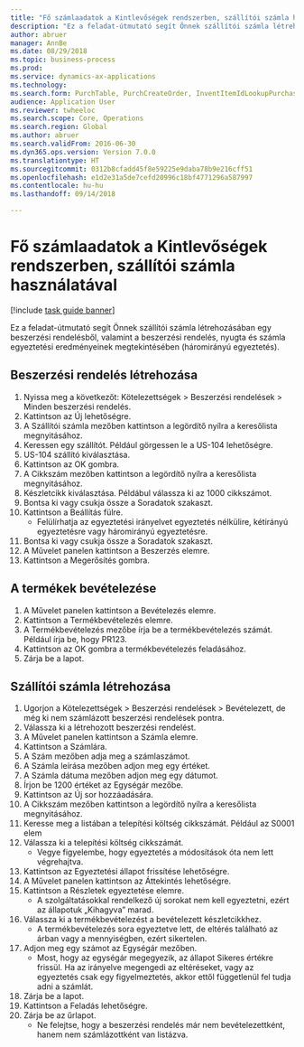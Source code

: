 ```yaml
--- 
title: "Fő számlaadatok a Kintlevőségek rendszerben, szállítói számla használatával"
description: "Ez a feladat-útmutató segít Önnek szállítói számla létrehozásában egy beszerzési rendelésből, valamint a beszerzési rendelés, nyugta és számla egyeztetési eredményeinek megtekintésében (háromirányú egyeztetés)."
author: abruer
manager: AnnBe
ms.date: 08/29/2018
ms.topic: business-process
ms.prod: 
ms.service: dynamics-ax-applications
ms.technology: 
ms.search.form: PurchTable, PurchCreateOrder, InventItemIdLookupPurchase, PurchEditLines, VendEditInvoice, InventItemIdLookupSimple, VendInvoiceMatchingDetails
audience: Application User
ms.reviewer: twheeloc
ms.search.scope: Core, Operations
ms.search.region: Global
ms.author: abruer
ms.search.validFrom: 2016-06-30
ms.dyn365.ops.version: Version 7.0.0
ms.translationtype: HT
ms.sourcegitcommit: 0312b8cfadd45f8e59225e9daba78b9e216cff51
ms.openlocfilehash: e1d2e31a5de7cefd20996c18bf4771296a587997
ms.contentlocale: hu-hu
ms.lasthandoff: 09/14/2018

---
```

# <a name="key-invoice-data-in-ap-system-using-vendor-invoice"></a>Fő számlaadatok a Kintlevőségek rendszerben, szállítói számla használatával

[!include [task guide banner](../../includes/task-guide-banner.md)]

Ez a feladat-útmutató segít Önnek szállítói számla létrehozásában egy beszerzési rendelésből, valamint a beszerzési rendelés, nyugta és számla egyeztetési eredményeinek megtekintésében (háromirányú egyeztetés).


## <a name="create-a-purchase-order"></a>Beszerzési rendelés létrehozása
1. Nyissa meg a következőt: Kötelezettségek > Beszerzési rendelések > Minden beszerzési rendelés.
2. Kattintson az Új lehetőségre.
3. A Szállítói számla mezőben kattintson a legördítő nyílra a keresőlista megnyitásához.
4. Keressen egy szállítót. Például görgessen le a US-104 lehetőségre.
5. US-104 szállító kiválasztása.
6. Kattintson az OK gombra.
7. A Cikkszám mezőben kattintson a legördítő nyílra a keresőlista megnyitásához.
8. Készletcikk kiválasztása. Példábul válassza ki az 1000 cikkszámot.
9. Bontsa ki vagy csukja össze a Soradatok szakaszt.
10. Kattintson a Beállítás fülre.
    * Felülírhatja az egyeztetési irányelvet egyeztetés nélkülire, kétirányú egyeztetésre vagy háromirányú egyeztetésre.  
11. Bontsa ki vagy csukja össze a Soradatok szakaszt.
12. A Művelet panelen kattintson a Beszerzés elemre.
13. Kattintson a Megerősítés gombra.

## <a name="receive-the-products"></a>A termékek bevételezése
1. A Művelet panelen kattintson a Bevételezés elemre.
2. Kattintson a Termékbevételezés elemre.
3. A Termékbevételezés mezőbe írja be a termékbevételezés számát. Például írja be, hogy PR123.
4. Kattintson az OK gombra a termékbevételezés feladásához.
5. Zárja be a lapot.

## <a name="create-a-vendor-invoice"></a>Szállítói számla létrehozása
1. Ugorjon a Kötelezettségek > Beszerzési rendelések > Bevételezett, de még ki nem számlázott beszerzési rendelések pontra.
2. Válassza ki a létrehozott beszerzési rendelést.
3. A Művelet panelen kattintson a Számla elemre.
4. Kattintson a Számlára.
5. A Szám mezőben adja meg a számlaszámot.
6. A Számla leírása mezőben adjon meg egy értéket.
7. A Számla dátuma mezőben adjon meg egy dátumot.
8. Írjon be 1200 értéket az Egységár mezőbe.
9. Kattintson az Új sor hozzáadására.
10. A Cikkszám mezőben kattintson a legördítő nyílra a keresőlista megnyitásához.
11. Keresse meg a listában a telepítési költség cikkszámát. Például az S0001 elem
12. Válassza ki a telepítési költség cikkszámát.
    * Vegye figyelembe, hogy egyeztetés a módosítások óta nem lett végrehajtva.  
13. Kattintson az Egyeztetési állapot frissítése lehetőségre.
14. A Művelet panelen kattintson az Áttekintés lehetőségre.
15. Kattintson a Részletek egyeztetése elemre.
    * A szolgáltatásokkal rendelkező új sorokat nem kell egyeztetni, ezért az állapotuk „Kihagyva” marad.  
16. Válassza ki a termékbevételezést a bevételezett készletcikkhez.
    * A termékbevételezés sora egyeztetve lett, de eltérés található az árban vagy a mennyiségben, ezért sikertelen.  
17. Adjon meg egy számot az Egységár mezőben.
    * Most, hogy az egységár megegyezik, az állapot Sikeres értékre frissül. Ha az irányelve megengedi az eltéréseket, vagy az egyeztetés csak egy figyelmeztetés, akkor ettől függetlenül fel tudja adni a számlát.  
18. Zárja be a lapot.
19. Kattintson a Feladás lehetőségre.
20. Zárja be az űrlapot.
    * Ne felejtse, hogy a beszerzési rendelés már nem bevételezettként, hanem nem számlázottként van listázva.  


